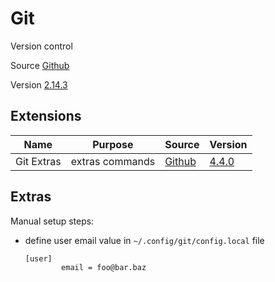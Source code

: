 # Git

Version control

Source [Github](https://github.com/git/git)

Version [2.14.3](https://github.com/git/git/releases/tag/v2.14.3)

## Extensions

| Name                | Purpose                | Source                                            | Version                                                             |
|---------------------|------------------------|---------------------------------------------------|---------------------------------------------------------------------|
| Git Extras          | extras commands        | [Github](https://github.com/tj/git-extras)        | [4.4.0](https://github.com/tj/git-extras/releases/tag/4.4.0)        |

## Extras

Manual setup steps:
- define user email value in `~/.config/git/config.local` file
  ```
  [user]
          email = foo@bar.baz
  ```
